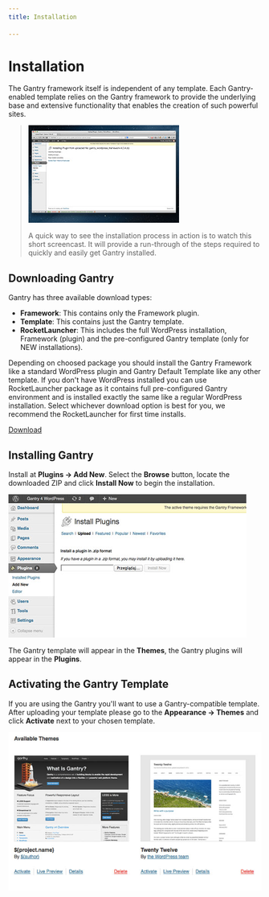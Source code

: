 ```yaml
---
title: Installation

---
```


Installation
============
The Gantry framework itself is independent of any template. Each Gantry-enabled template relies on the Gantry framework to provide the underlying base and extensive functionality that enables the creation of such powerful sites.

> [![](../assets/g4-install.jpg)](http://youtube.com/embed/KOOuBQpSZDM)
>
> A quick way to see the installation process in action is to watch this short screencast. It will provide a run-through of the steps required to quickly and easily get Gantry installed.


Downloading Gantry
------------------
Gantry has three available download types:

* __Framework__: This contains only the Framework plugin.
* __Template__: This contains just the Gantry template.
* __RocketLauncher__: This includes the full WordPress installation, Framework (plugin) and the pre-configured Gantry template (only for NEW installations).

Depending on choosed package you should install the Gantry Framework like a standard WordPress plugin and Gantry Default Template like any other template. If you don't have WordPress installed you can use RocketLauncher package as it contains full pre-configured Gantry environment and is installed exactly the same like a regular WordPress installation. Select whichever download option is best for you, we recommend the RocketLauncher for first time installs.

[Download](http://www.gantry-framework.org/download#wordpress)

Installing Gantry
-----------------
Install at **Plugins → Add New**. Select the **Browse** button, locate the downloaded ZIP and click **Install Now** to begin the installation.

![](assets/install-upload.jpg)

The Gantry template will appear in the **Themes**, the Gantry plugins will appear in the **Plugins**.

Activating the Gantry Template
--------------------------------------
If you are using the Gantry you'll want to use a Gantry-compatible template. After uploading your template please go to the **Appearance → Themes** and click **Activate** next to your chosen template.

![](assets/install-template-default.jpg)
